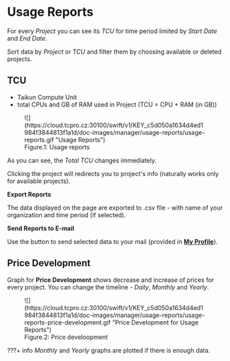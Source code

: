 # **Usage Reports**

For every *Project*  you can see its *TCU* for time period limited by *Start Date* and *End Date*.

Sort data by *Project* or *TCU* and filter them by choosing available or deleted projects.

## **TCU**

* Taikun Compute Unit
* total CPUs and GB of RAM used in Project (TCU = CPU + RAM (in GB))

<figure markdown>
  ![](https://cloud.tcpro.cz:30100/swift/v1/KEY_c5d050a1634d4ed1984f3844813f1a1d/doc-images/manager/usage-reports/usage-reports.gif "Usage Reports")
  <figcaption>Figure.1: Usage reports</figcaption>
</figure>

As you can see, the *Total TCU* changes immediately.

Clicking the project will redirects you to project's info (naturally works only for available projects).

**Export Reports**

The data displayed on the page are exported to .csv file - with name of your organization and time period (if selected).

**Send Reports to E-mail**

Use the button to send selected data to your mail (provided in [**My Profile**](../my-profile)).

## **Price Development**

Graph for **Price Development** shows decrease and increase of prices for every project. You can change the timeline - *Daily*, *Monthly* and *Yearly*.

<figure markdown>
  ![](https://cloud.tcpro.cz:30100/swift/v1/KEY_c5d050a1634d4ed1984f3844813f1a1d/doc-images/manager/usage-reports/usage-reports-price-development.gif "Price Development for Usage Reports")
  <figcaption>Figure.2: Price develoopment</figcaption>
</figure>

???+ info
    *Monthly* and *Yearly* graphs are plotted if there is enough data.
